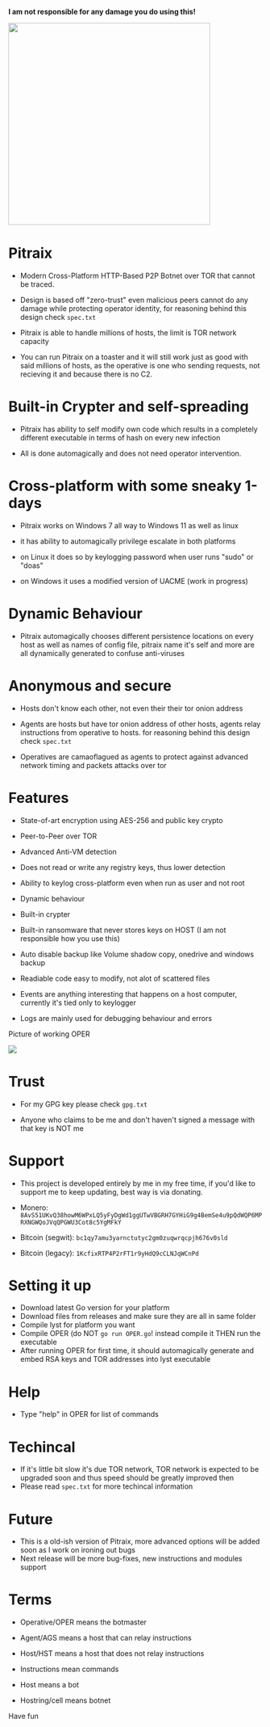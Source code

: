 **I am not responsible for any damage you do using this!**

<img src="https://i.ibb.co/nM06FQM/pitraix.png" width=400 height=400></img>
# Pitraix
- Modern Cross-Platform HTTP-Based P2P Botnet over TOR that cannot be traced.

- Design is based off "zero-trust" even malicious peers cannot do any damage while protecting operator identity, for reasoning behind this design check `spec.txt`

- Pitraix is able to handle millions of hosts, the limit is TOR network capacity

- You can run Pitraix on a toaster and it will still work just as good with said millions of hosts, as the operative is one who sending requests, not recieving it and because there is no C2.


# Built-in Crypter and self-spreading
- Pitraix has ability to self modify own code which results in a completely different executable in terms of hash on every new infection

- All is done automagically and does not need operator intervention.


# Cross-platform with some sneaky 1-days
- Pitraix works on Windows 7 all way to Windows 11 as well as linux

- it has ability to automagically privilege escalate in both platforms

- on Linux it does so by keylogging password when user runs "sudo" or "doas"

- on Windows it uses a modified version of UACME (work in progress)


# Dynamic Behaviour
- Pitraix automagically chooses different persistence locations on every host as well as names of config file, pitraix name it's self and more are all dynamically generated to confuse anti-viruses


# Anonymous and secure
- Hosts don't know each other, not even their their tor onion address

- Agents are hosts but have tor onion address of other hosts, agents relay instructions from operative to hosts. for reasoning behind this design check `spec.txt`

- Operatives are camaoflagued as agents to protect against advanced network timing and packets attacks over tor

# Features
- State-of-art encryption using AES-256 and public key crypto

- Peer-to-Peer over TOR

- Advanced Anti-VM detection

- Does not read or write any registry keys, thus lower detection

- Ability to keylog cross-platform even when run as user and not root

- Dynamic behaviour

- Built-in crypter

- Built-in ransomware that never stores keys on HOST (I am not responsible how you use this)

- Auto disable backup like Volume shadow copy, onedrive and windows backup

- Readiable code easy to modify, not alot of scattered files

- Events are anything interesting that happens on a host computer, currently it's tied only to keylogger

- Logs are mainly used for debugging behaviour and errors

Picture of working OPER

<img src="https://i.ibb.co/RCBW7NG/image.png"></img>


# Trust
- For my GPG key please check `gpg.txt`

- Anyone who claims to be me and don't haven't signed a message with that key is NOT me


# Support
- This project is developed entirely by me in my free time, if you'd like to support me to keep updating, best way is via donating.

- Monero: `8AvS51UKvQ38howM6WPxLQ5yFyDgWd1ggUTwVBGRH7GYHiG9g4BemSe4u9pQdWQP6MPRXNGWQoJVqQPGWU3Cot8c5YgMFkY`

- Bitcoin (segwit): `bc1qy7amu3yarnctutyc2gm0zuqwrqcpjh676v0sld`

- Bitcoin (legacy): `1KcfixRTP4P2rFT1r9yHdQ9cCLNJqWCnPd`

# Setting it up
- Download latest Go version for your platform
- Download files from releases and make sure they are all in same folder
- Compile lyst for platform you want
- Compile OPER (do NOT `go run OPER.go`! instead compile it THEN run the executable
- After running OPER for first time, it should automagically generate and embed RSA keys and TOR addresses into lyst executable


# Help
- Type "help" in OPER for list of commands


# Techincal
- If it's little bit slow it's due TOR network, TOR network is expected to be upgraded soon and thus speed should be greatly improved then
- Please read `spec.txt` for more techincal information

# Future
- This is a old-ish version of Pitraix, more advanced options will be added soon as I work on ironing out bugs
- Next release will be more bug-fixes, new instructions and modules support 


# Terms
- Operative/OPER means the botmaster

- Agent/AGS means a host that can relay instructions

- Host/HST means a host that does not relay instructions

- Instructions mean commands

- Host means a bot

- Hostring/cell means botnet


Have fun
